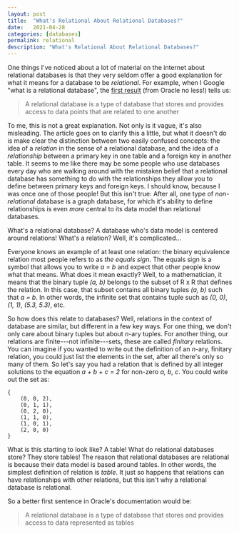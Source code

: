 ```yaml
---
layout: post
title:  "What's Relational About Relational Databases?"
date:   2021-04-28
categories: [databases]
permalink: relational
description: "What's Relational About Relational Databases?"
---
```


One things I've noticed about a lot of material on the internet about relational databases is that they very seldom offer a good explanation for what it means for a database to be *relational*. For example, when I Google "what is a relational database", the [first result](https://www.oracle.com/database/what-is-a-relational-database/) (from Oracle no less!) tells us:

> A relational database is a type of database that stores and provides access to data points that are related to one another

To me, this is not a great explanation. Not only is it vague, it's also misleading. The article goes on to clarify this a little, but what it doesn't do is make clear the distinction between two easily confused concepts: the idea of a *relation* in the sense of a relational database, and the idea of a *relationship* between a primary key in one table and a foreign key in another table. It seems to me like there may be some people who use databases every day who are walking around with the mistaken belief that a relational database has something to do with the relationships they allow you to define between primary keys and foreign keys. I should know, because I was once one of those people! But this isn't true: After all, one type of *non-relational* database is a graph database, for which it's ability to define relationships is even *more* central to its data model than relational databases.

What's a relational database? A database who's data model is centered around relations! What's a relation? Well, it's complicated...

Everyone knows an example of at least one relation: the binary equivalence relation most people refers to as *the equals sign*. The equals sign is a symbol that allows you to write *a = b* and expect that other people know what that means. What does it mean exactly? Well, to a mathematician, it means that the binary tuple *(a, b)* belongs to the subset of R x R that defines the relation. In this case, that subset contains all binary tuples *(a, b)* such that *a = b*. In other words, the infinite set that contains tuple such as *(0, 0)*, *(1, 1)*, *(5.3, 5.3)*, etc.

So how does this relate to databases? Well, relations in the context of database are similar, but different in a few key ways. For one thing, we don't only care about binary tuples but about *n*-ary tuples. For another thing, our relations are finite---not infinite---sets, these are called *finitary* relations. You can imagine if you wanted to write out the definition of an *n*-ary, finitary relation, you could just list the elements in the set, after all there's only so many of them. So let's say you had a relation that is defined by all integer solutions to the equation *a + b + c = 2* for non-zero *a, b, c*. You could write out the set as:
```
{
    (0, 0, 2),
    (0, 1, 1),
    (0, 2, 0),
    (1, 1, 0),
    (1, 0, 1),
    (2, 0, 0)
}
```

What is this starting to look like? A table! What do relational databases store? They store tables! The reason that relational databases are relational is because their data model is based around tables. In other words, the simplest definition of relation is *table*. It just so happens that relations can have relationships with other relations, but this isn't  why a relational database is relational.

So a better first sentence in Oracle's documentation would be:

> A relational database is a type of database that stores and provides access to data represented as tables